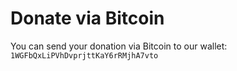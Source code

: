 # Donate via Bitcoin

You can send your donation via Bitcoin to our wallet: `1WGFbQxLiPVhDvprjttKaY6rRMjhA7vto`

